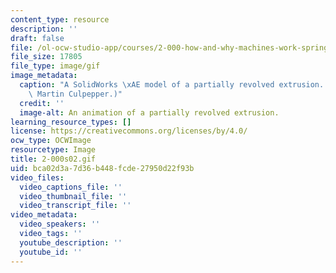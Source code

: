 ```yaml
---
content_type: resource
description: ''
draft: false
file: /ol-ocw-studio-app/courses/2-000-how-and-why-machines-work-spring-2002/bca02d3a7d36b448fcde27950d22f93b_2-000s02.gif
file_size: 17805
file_type: image/gif
image_metadata:
  caption: "A SolidWorks \xAE model of a partially revolved extrusion. (Image by Prof.\
    \ Martin Culpepper.)"
  credit: ''
  image-alt: An animation of a partially revolved extrusion.
learning_resource_types: []
license: https://creativecommons.org/licenses/by/4.0/
ocw_type: OCWImage
resourcetype: Image
title: 2-000s02.gif
uid: bca02d3a-7d36-b448-fcde-27950d22f93b
video_files:
  video_captions_file: ''
  video_thumbnail_file: ''
  video_transcript_file: ''
video_metadata:
  video_speakers: ''
  video_tags: ''
  youtube_description: ''
  youtube_id: ''
---
```


